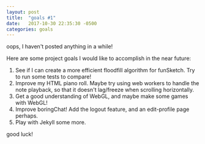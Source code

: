```yaml
---
layout: post
title:  "goals #1"
date:   2017-10-30 22:35:30 -0500
categories: goals
---
```


oops, I haven't posted anything in a while!

Here are some project goals I would like to accomplish in the near future:

1. See if I can create a more efficient floodfill algorithm for funSketch. Try to run some tests to compare!
2. Improve my HTML piano roll. Maybe try using web workers to handle the note playback, so that it doesn't lag/freeze when scrolling horizontally.
3. Get a good understanding of WebGL, and maybe make some games with WebGL!
4. Improve boringChat! Add the logout feature, and an edit-profile page perhaps.
5. Play with Jekyll some more.

good luck!